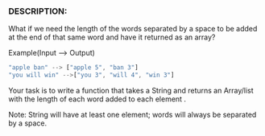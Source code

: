 ### DESCRIPTION:
What if we need the length of the words separated by a space to be added at the end of that same word and have it returned as an array?

Example(Input --> Output)
```js
"apple ban" --> ["apple 5", "ban 3"]
"you will win" -->["you 3", "will 4", "win 3"]
```
Your task is to write a function that takes a String and returns an Array/list with the length of each word added to each element .

Note: String will have at least one element; words will always be separated by a space.